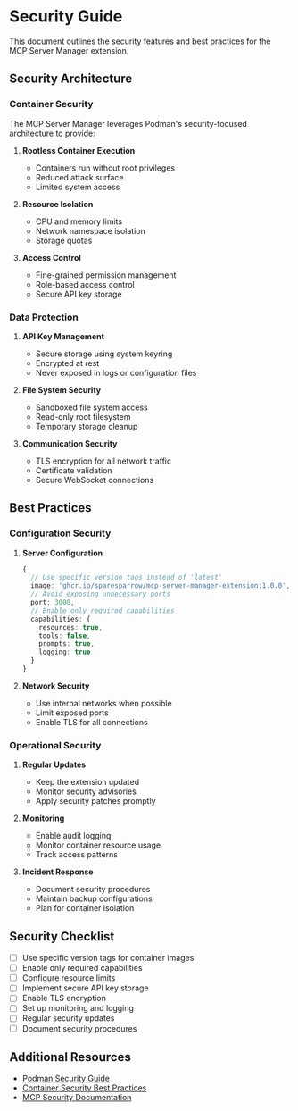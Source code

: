 # Security Guide

This document outlines the security features and best practices for the MCP Server Manager extension.

## Security Architecture

### Container Security

The MCP Server Manager leverages Podman's security-focused architecture to provide:

1. **Rootless Container Execution**
   - Containers run without root privileges
   - Reduced attack surface
   - Limited system access

2. **Resource Isolation**
   - CPU and memory limits
   - Network namespace isolation
   - Storage quotas

3. **Access Control**
   - Fine-grained permission management
   - Role-based access control
   - Secure API key storage

### Data Protection

1. **API Key Management**
   - Secure storage using system keyring
   - Encrypted at rest
   - Never exposed in logs or configuration files

2. **File System Security**
   - Sandboxed file system access
   - Read-only root filesystem
   - Temporary storage cleanup

3. **Communication Security**
   - TLS encryption for all network traffic
   - Certificate validation
   - Secure WebSocket connections

## Best Practices

### Configuration Security

1. **Server Configuration**
   ```typescript
   {
     // Use specific version tags instead of 'latest'
     image: 'ghcr.io/sparesparrow/mcp-server-manager-extension:1.0.0',
     // Avoid exposing unnecessary ports
     port: 3000,
     // Enable only required capabilities
     capabilities: {
       resources: true,
       tools: false,
       prompts: true,
       logging: true
     }
   }
   ```

2. **Network Security**
   - Use internal networks when possible
   - Limit exposed ports
   - Enable TLS for all connections

### Operational Security

1. **Regular Updates**
   - Keep the extension updated
   - Monitor security advisories
   - Apply security patches promptly

2. **Monitoring**
   - Enable audit logging
   - Monitor container resource usage
   - Track access patterns

3. **Incident Response**
   - Document security procedures
   - Maintain backup configurations
   - Plan for container isolation

## Security Checklist

- [ ] Use specific version tags for container images
- [ ] Enable only required capabilities
- [ ] Configure resource limits
- [ ] Implement secure API key storage
- [ ] Enable TLS encryption
- [ ] Set up monitoring and logging
- [ ] Regular security updates
- [ ] Document security procedures

## Additional Resources

- [Podman Security Guide](https://docs.podman.io/en/latest/markdown/podman.1.html#security)
- [Container Security Best Practices](https://www.redhat.com/en/topics/security/container-security)
- [MCP Security Documentation](https://modelcontextprotocol.io/docs/security) 